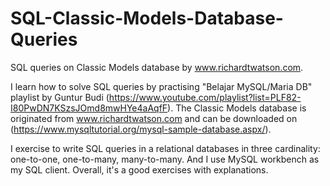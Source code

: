 # SQL-Classic-Models-Database-Queries
SQL queries on Classic Models database by www.richardtwatson.com.

I learn how to solve SQL queries by practising "Belajar MySQL/Maria DB" playlist by Guntur Budi (https://www.youtube.com/playlist?list=PLF82-I80PwDN7KSzsJOmd8mwHYe4aAqfF). The Classic Models database is originated from www.richardtwatson.com and can be downloaded on (https://www.mysqltutorial.org/mysql-sample-database.aspx/).

I exercise to write SQL queries in a relational databases in three cardinality: one-to-one, one-to-many, many-to-many. And I use MySQL workbench as my SQL client. Overall, it's a good exercises with explanations.

